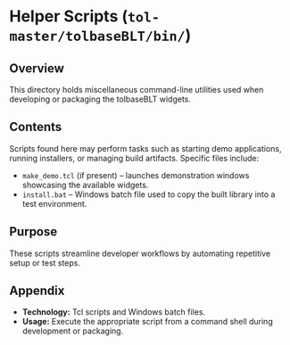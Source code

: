 # Helper Scripts (`tol-master/tolbaseBLT/bin/`)

## Overview

This directory holds miscellaneous command-line utilities used when developing
or packaging the tolbaseBLT widgets.

## Contents

Scripts found here may perform tasks such as starting demo applications, running
installers, or managing build artifacts. Specific files include:

- `make_demo.tcl` (if present) – launches demonstration windows showcasing the
  available widgets.
- `install.bat` – Windows batch file used to copy the built library into a test
  environment.

## Purpose

These scripts streamline developer workflows by automating repetitive setup or
test steps.

## Appendix

- **Technology:** Tcl scripts and Windows batch files.
- **Usage:** Execute the appropriate script from a command shell during
  development or packaging.
